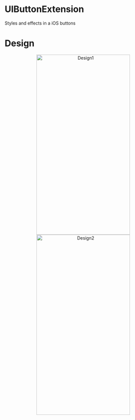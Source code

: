 # UIButtonExtension
Styles and effects in a iOS buttons

# Design
<p align="center">
<img src="https://user-images.githubusercontent.com/68967448/164886775-7c61f6d2-d736-43f7-b8ac-2b42bcfe0ac7.png" style="width: 300px; height: 575px" alt="Design1"/>
<img src="https://user-images.githubusercontent.com/68967448/164886790-91366364-41d3-45c8-a437-75806e7899d9.png" style="width: 300px; height: 575px" alt="Design2"/>
</p>
